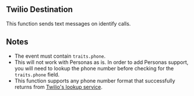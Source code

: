 ## Twilio Destination
This function sends text messages on identify calls. 

## Notes
* The event must contain `traits.phone`. 
* This will not work with Personas as is. In order to add Personas support, you will need to lookup the phone number before checking for the `traits.phone` field.
* This function supports any phone number format that successfully returns from [Twilio's lookup service](https://www.twilio.com/docs/lookup).